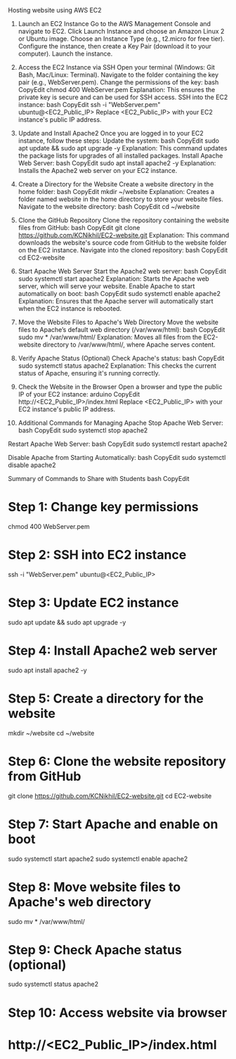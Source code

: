 Hosting website using AWS EC2

1. Launch an EC2 Instance
Go to the AWS Management Console and navigate to EC2.
Click Launch Instance and choose an Amazon Linux 2 or Ubuntu image.
Choose an Instance Type (e.g., t2.micro for free tier).
Configure the instance, then create a Key Pair (download it to your computer).
Launch the instance.
2. Access the EC2 Instance via SSH
Open your terminal (Windows: Git Bash, Mac/Linux: Terminal).
Navigate to the folder containing the key pair (e.g., WebServer.pem).
Change the permissions of the key:
bash
CopyEdit
chmod 400 WebServer.pem
Explanation: This ensures the private key is secure and can be used for SSH access.
SSH into the EC2 instance:
bash
CopyEdit
ssh -i "WebServer.pem" ubuntu@<EC2_Public_IP>
Replace <EC2_Public_IP> with your EC2 instance's public IP address.
3. Update and Install Apache2
Once you are logged in to your EC2 instance, follow these steps:
Update the system:
bash
CopyEdit
sudo apt update && sudo apt upgrade -y
Explanation: This command updates the package lists for upgrades of all installed packages.
Install Apache Web Server:
bash
CopyEdit
sudo apt install apache2 -y
Explanation: Installs the Apache2 web server on your EC2 instance.
4. Create a Directory for the Website
Create a website directory in the home folder:
bash
CopyEdit
mkdir ~/website
Explanation: Creates a folder named website in the home directory to store your website files.
Navigate to the website directory:
bash
CopyEdit
cd ~/website


5. Clone the GitHub Repository
Clone the repository containing the website files from GitHub:
bash
CopyEdit
git clone https://github.com/KCNikhil/EC2-website.git
Explanation: This command downloads the website's source code from GitHub to the website folder on the EC2 instance.
Navigate into the cloned repository:
bash
CopyEdit
cd EC2-website


6. Start Apache Web Server
Start the Apache2 web server:
bash
CopyEdit
sudo systemctl start apache2
Explanation: Starts the Apache web server, which will serve your website.
Enable Apache to start automatically on boot:
bash
CopyEdit
sudo systemctl enable apache2
Explanation: Ensures that the Apache server will automatically start when the EC2 instance is rebooted.
7. Move the Website Files to Apache's Web Directory
Move the website files to Apache’s default web directory (/var/www/html):
bash
CopyEdit
sudo mv * /var/www/html/
Explanation: Moves all files from the EC2-website directory to /var/www/html/, where Apache serves content.
8. Verify Apache Status (Optional)
Check Apache's status:
bash
CopyEdit
sudo systemctl status apache2
Explanation: This checks the current status of Apache, ensuring it's running correctly.
9. Check the Website in the Browser
Open a browser and type the public IP of your EC2 instance:
arduino
CopyEdit
http://<EC2_Public_IP>/index.html
Replace <EC2_Public_IP> with your EC2 instance's public IP address.
10. Additional Commands for Managing Apache
Stop Apache Web Server:
bash
CopyEdit
sudo systemctl stop apache2


Restart Apache Web Server:
bash
CopyEdit
sudo systemctl restart apache2


Disable Apache from Starting Automatically:
bash
CopyEdit
sudo systemctl disable apache2



Summary of Commands to Share with Students
bash
CopyEdit
# Step 1: Change key permissions
chmod 400 WebServer.pem

# Step 2: SSH into EC2 instance
ssh -i "WebServer.pem" ubuntu@<EC2_Public_IP>

# Step 3: Update EC2 instance
sudo apt update && sudo apt upgrade -y

# Step 4: Install Apache2 web server
sudo apt install apache2 -y

# Step 5: Create a directory for the website
mkdir ~/website
cd ~/website

# Step 6: Clone the website repository from GitHub
git clone https://github.com/KCNikhil/EC2-website.git
cd EC2-website

# Step 7: Start Apache and enable on boot
sudo systemctl start apache2
sudo systemctl enable apache2

# Step 8: Move website files to Apache's web directory
sudo mv * /var/www/html/

# Step 9: Check Apache status (optional)
sudo systemctl status apache2

# Step 10: Access website via browser
# http://<EC2_Public_IP>/index.html


